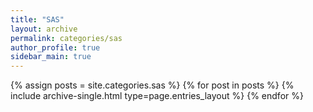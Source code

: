 ```yaml
---
title: "SAS"
layout: archive
permalink: categories/sas
author_profile: true
sidebar_main: true
---
```


{% assign posts = site.categories.sas %}
{% for post in posts %} {% include archive-single.html type=page.entries_layout %} {% endfor %}
